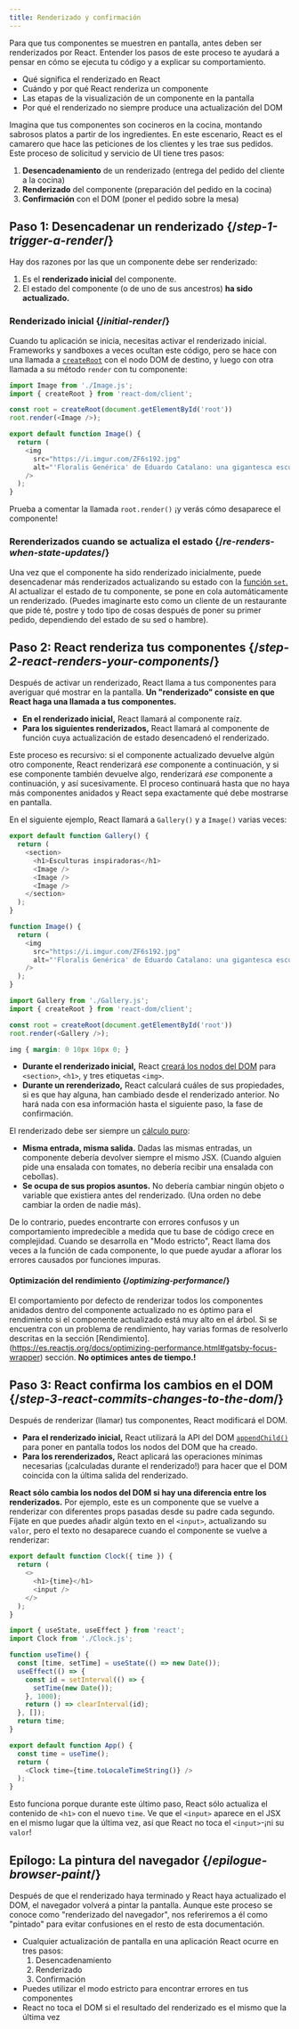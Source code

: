 ```yaml
---
title: Renderizado y confirmación
---
```


<Intro>

Para que tus componentes se muestren en pantalla, antes deben ser renderizados por React. Entender los pasos de este proceso te ayudará a pensar en cómo se ejecuta tu código y a explicar su comportamiento.

</Intro>

<YouWillLearn>

* Qué significa el renderizado en React
* Cuándo y por qué React renderiza un componente
* Las etapas de la visualización de un componente en la pantalla
* Por qué el renderizado no siempre produce una actualización del DOM

</YouWillLearn>

Imagina que tus componentes son cocineros en la cocina, montando sabrosos platos a partir de los ingredientes. En este escenario, React es el camarero que hace las peticiones de los clientes y les trae sus pedidos. Este proceso de solicitud y servicio de UI tiene tres pasos:

1. **Desencadenamiento** de un renderizado (entrega del pedido del cliente a la cocina)
2. **Renderizado** del componente (preparación del pedido en la cocina)
3. **Confirmación** con el DOM (poner el pedido sobre la mesa)

<IllustrationBlock sequential>
  <Illustration caption="Desencadenamiento" alt="React como un camarero en un restaurante, recogiendo los pedidos de los usuarios y entregándolos a la Cocina de Componentes." src="/images/docs/illustrations/i_render-and-commit1.png" />
  <Illustration caption="Renderizado" alt="El Chef de tarjetas le da a React un nuevo componente tarjeta." src="/images/docs/illustrations/i_render-and-commit2.png" />
  <Illustration caption="Confirmación" alt="React entrega la tarjeta al usuario en su mesa." src="/images/docs/illustrations/i_render-and-commit3.png" />
</IllustrationBlock>

## Paso 1: Desencadenar un renderizado {/*step-1-trigger-a-render*/}

Hay dos razones por las que un componente debe ser renderizado:

1. Es el **renderizado inicial** del componente.
2. El estado del componente (o de uno de sus ancestros) **ha sido actualizado.**

### Renderizado inicial {/*initial-render*/}

Cuando tu aplicación se inicia, necesitas activar el renderizado inicial. Frameworks y sandboxes a veces ocultan este código, pero se hace con una llamada a [`createRoot`](/reference/react-dom/client/createRoot) con el nodo DOM de destino, y luego con otra llamada a su método `render` con tu componente:

<Sandpack>

```js index.js active
import Image from './Image.js';
import { createRoot } from 'react-dom/client';

const root = createRoot(document.getElementById('root'))
root.render(<Image />);
```

```js Image.js
export default function Image() {
  return (
    <img
      src="https://i.imgur.com/ZF6s192.jpg"
      alt="'Floralis Genérica' de Eduardo Catalano: una gigantesca escultura floral metálica con pétalos reflectantes"
    />
  );
}
```

</Sandpack>

Prueba a comentar la llamada `root.render()` ¡y verás cómo desaparece el componente!

### Rerenderizados cuando se actualiza el estado {/*re-renders-when-state-updates*/}

Una vez que el componente ha sido renderizado inicialmente, puede desencadenar más renderizados actualizando su estado con la [función `set`.](/reference/react/useState#setstate) Al actualizar el estado de tu componente, se pone en cola automáticamente un renderizado. (Puedes imaginarte esto como un cliente de un restaurante que pide té, postre y todo tipo de cosas después de poner su primer pedido, dependiendo del estado de su sed o hambre).

<IllustrationBlock sequential>
  <Illustration caption="La actualización del estado..." alt="React como un camarero en un restaurante, sirviendo una UI tarjeta al usuario, representado como un cliente con un cursor como su cabeza. ¡El cliente expresa que quiere una tarjeta rosa, no una negra!" src="/images/docs/illustrations/i_rerender1.png" />
  <Illustration caption="...¡desencadena..." alt="React vuelve a la cocina de los componentes y le dice al chef de las tarjetas que necesitan una tarjeta rosa." src="/images/docs/illustrations/i_rerender2.png" />
  <Illustration caption="...un renderizado!" alt="El chef de tarjetas le da a React la tarjeta rosa." src="/images/docs/illustrations/i_rerender3.png" />
</IllustrationBlock>

## Paso 2: React renderiza tus componentes {/*step-2-react-renders-your-components*/}

Después de activar un renderizado, React llama a tus componentes para averiguar qué mostrar en la pantalla. **Un "renderizado" consiste en que React haga una llamada a tus componentes.**

* **En el renderizado inicial,** React llamará al componente raíz.
* **Para los siguientes renderizados,** React llamará al componente de función cuya actualización de estado desencadenó el renderizado.

Este proceso es recursivo: si el componente actualizado devuelve algún otro componente, React renderizará _ese_ componente a continuación, y si ese componente también devuelve algo, renderizará _ese_ componente a continuación, y así sucesivamente. El proceso continuará hasta que no haya más componentes anidados y React sepa exactamente qué debe mostrarse en pantalla.

En el siguiente ejemplo, React llamará a `Gallery()` y a `Image()` varias veces:

<Sandpack>

```js Gallery.js active
export default function Gallery() {
  return (
    <section>
      <h1>Esculturas inspiradoras</h1>
      <Image />
      <Image />
      <Image />
    </section>
  );
}

function Image() {
  return (
    <img
      src="https://i.imgur.com/ZF6s192.jpg"
      alt="'Floralis Genérica' de Eduardo Catalano: una gigantesca escultura floral metálica con pétalos reflectantes"
    />
  );
}
```

```js index.js
import Gallery from './Gallery.js';
import { createRoot } from 'react-dom/client';

const root = createRoot(document.getElementById('root'))
root.render(<Gallery />);
```

```css
img { margin: 0 10px 10px 0; }
```

</Sandpack>

* **Durante el renderizado inicial,** React [creará los nodos del DOM](https://developer.mozilla.org/docs/Web/API/Document/createElement) para `<section>`, `<h1>`, y tres etiquetas `<img>`. 
* **Durante un rerenderizado,** React calculará cuáles de sus propiedades, si es que hay alguna, han cambiado desde el renderizado anterior. No hará nada con esa información hasta el siguiente paso, la fase de confirmación.

<Pitfall>

El renderizado debe ser siempre un [cálculo puro](/learn/keeping-components-pure):

* **Misma entrada, misma salida.** Dadas las mismas entradas, un componente debería devolver siempre el mismo JSX. (Cuando alguien pide una ensalada con tomates, no debería recibir una ensalada con cebollas).
* **Se ocupa de sus propios asuntos.** No debería cambiar ningún objeto o variable que existiera antes del renderizado. (Una orden no debe cambiar la orden de nadie más).

De lo contrario, puedes encontrarte con errores confusos y un comportamiento impredecible a medida que tu base de código crece en complejidad. Cuando se desarrolla en "Modo estricto", React llama dos veces a la función de cada componente, lo que puede ayudar a aflorar los errores causados por funciones impuras.

</Pitfall>

<DeepDive>

#### Optimización del rendimiento {/*optimizing-performance*/}

El comportamiento por defecto de renderizar todos los componentes anidados dentro del componente actualizado no es óptimo para el rendimiento si el componente actualizado está muy alto en el árbol. Si se encuentra con un problema de rendimiento, hay varias formas de resolverlo descritas en la sección [Rendimiento].(https://es.reactjs.org/docs/optimizing-performance.html#gatsby-focus-wrapper) sección. **No optimices antes de tiempo.!**

</DeepDive>

## Paso 3: React confirma los cambios en el DOM {/*step-3-react-commits-changes-to-the-dom*/}

Después de renderizar (llamar) tus componentes, React modificará el DOM. 

* **Para el renderizado inicial,** React utilizará la API del DOM [`appendChild()`](https://developer.mozilla.org/docs/Web/API/Node/appendChild) para poner en pantalla todos los nodos del DOM que ha creado. 
* **Para los rerenderizados,** React aplicará las operaciones mínimas necesarias (¡calculadas durante el renderizado!) para hacer que el DOM coincida con la última salida del renderizado.

**React sólo cambia los nodos del DOM si hay una diferencia entre los renderizados.**  Por ejemplo, este es un componente que se vuelve a renderizar con diferentes props pasadas desde su padre cada segundo. Fíjate en que puedes añadir algún texto en el `<input>`, actualizando su `valor`, pero el texto no desaparece cuando el componente se vuelve a renderizar:

<Sandpack>

```js Clock.js active
export default function Clock({ time }) {
  return (
    <>
      <h1>{time}</h1>
      <input />
    </>
  );
}
```

```js App.js hidden
import { useState, useEffect } from 'react';
import Clock from './Clock.js';

function useTime() {
  const [time, setTime] = useState(() => new Date());
  useEffect(() => {
    const id = setInterval(() => {
      setTime(new Date());
    }, 1000);
    return () => clearInterval(id);
  }, []);
  return time;
}

export default function App() {
  const time = useTime();
  return (
    <Clock time={time.toLocaleTimeString()} />
  );
}
```

</Sandpack>

Esto funciona porque durante este último paso, React sólo actualiza el contenido de `<h1>` con el nuevo `time`. Ve que el `<input>` aparece en el JSX en el mismo lugar que la última vez, así que React no toca el `<input>`-¡ni su `valor`!
## Epílogo: La pintura del navegador  {/*epilogue-browser-paint*/}

Después de que el renderizado haya terminado y React haya actualizado el DOM, el navegador volverá a pintar la pantalla. Aunque este proceso se conoce como "renderizado del navegador", nos referiremos a él como "pintado" para evitar confusiones en el resto de esta documentación.

<Illustration alt="Un navegador pinta una 'naturaleza muerta con elemento de tarjeta'." src="/images/docs/illustrations/i_browser-paint.png" />

<Recap>

* Cualquier actualización de pantalla en una aplicación React ocurre en tres pasos:
  1. Desencadenamiento
  2. Renderizado
  3. Confirmación
* Puedes utilizar el modo estricto para encontrar errores en tus componentes
* React no toca el DOM si el resultado del renderizado es el mismo que la última vez

</Recap>

